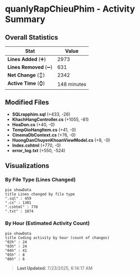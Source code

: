 # quanlyRapChieuPhim - Activity Summary 

## Overall Statistics

| Stat                   | Value                                                             |
| ---------------------- | ----------------------------------------------------------------- |
| **Lines Added** (➕)   | 2973                                          |
| **Lines Removed** (➖) | 631                                        |
| **Net Change** (↕)    | 2342                |
| **Active Time** (⌚)   | 148 minutes |


## Modified Files
- **SQLrapphim.sql** (+433, -26)
- **KhachHangController.cs** (+1055, -81)
- **HoaDon.cs** (+40, -0)
- **TempGioHangItem.cs** (+41, -0)
- **CinemaDbContext.cs** (+76, -0)
- **HuongDanChuyenKhoanViewModel.cs** (+8, -0)
- **Index.cshtml** (+770, -0)
- **error_log.txt** (+550, -524)

## Visualizations

### By File Type (Lines Changed)

```mermaid
pie showData
title Lines changed by file type
".sql" : 459
".cs" : 1301
".cshtml" : 770
".txt" : 1074
```

### By Hour (Estimated Activity Count)

```mermaid
pie showData
title Coding activity by hour (count of changes)
"02h" : 24
"03h" : 24
"04h" : 41
"05h" : 8
"06h" : 6
```


> **Last Updated:** 7/23/2025, 6:14:17 AM
